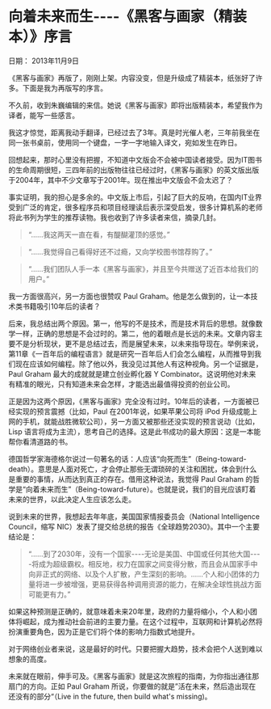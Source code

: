 # 向着未来而生----《黑客与画家（精装本）》序言

日期： 2013年11月9日

《黑客与画家》再版了，刚刚上架。内容没变，但是升级成了精装本，纸张好了许多。下面是我为再版写的序言。

不久前，收到朱巍编辑的来信。她说《黑客与画家》即将出版精装本，希望我作为译者，能写一些感言。

我这才惊觉，距离我动手翻译，已经过去了3年。真是时光催人老，三年前我坐在同一张书桌前，使用同一个键盘，一字一字地输入译文，宛如发生在昨日。

回想起来，那时心里没有把握，不知道中文版会不会被中国读者接受。因为IT图书的生命周期很短，三四年前的出版物往往已经过时，《黑客与画家》的英文版出版于2004年，其中不少文章写于2001年。现在推出中文版会不会太迟了？

事实证明，我的担心是多余的。中文版上市后，引起了巨大的反响，在国内IT业界受到广泛的肯定，很多程序员和项目经理读后表示深受启发，很多计算机系的老师将此书列为学生的推荐读物。我也收到了许多读者来信，摘录几封。

> “……我这两天一直在看，有醍醐灌顶的感觉。”

> “……我觉得自己看得好还不过瘾，又向学校图书馆荐购了。”

> “……我们团队人手一本《黑客与画家》，并且至今共赠送了近百本给我们的用户。”

我一方面很高兴，另一方面也很赞叹 Paul Graham。他是怎么做到的，让一本技术类书籍吸引10年后的读者？

后来，我总结出两个原因。第一，他写的不是技术，而是技术背后的思想。就像数学一样，正确的思想是不会过时的。第二，他的着眼点是长远的未来。文章内容主要不是分析现状，更不是总结过去，而是展望未来，以未来指导现在。举例来说，第11章《一百年后的编程语言》就是研究一百年后人们会怎么编程，从而推导到我们现在应该如何编程。除了他以外，我没见过其他人有这种视角。另一个证据是，Paul Graham 最大的成就就是建立创业孵化器 Y Combinator。这说明他对未来有精准的眼光，只有知道未来会怎样，才能选出最值得投资的创业公司。

正是因为这两个原因，《黑客与画家》完全没有过时。10年后的读者，一方面被已经实现的预言震撼（比如，Paul 在2001年说，如果苹果公司将 iPod 升级成能上网的手机，就能战胜微软公司），另一方面又被那些还没实现的预言说动（比如，Lisp 语言将成为主流），思考自己的选择。这是此书成功的最大原因：这是一本能帮你看清道路的书。

德国哲学家海德格尔说过一句著名的话：人应该“向死而生”（Being-toward-death）。意思是人面对死亡，才会停止那些无谓琐碎的关注和困扰，体会到什么是重要的事情，从而达到真正的存在。借用这种说法，我觉得 Paul Graham 的哲学是“向着未来而生”（Being-toward-future）。也就是说，我们的目光应该盯着未来的世界，以此决定人生应该怎么走。

说到未来的世界，我想起去年年底，美国国家情报委员会（National Intelligence Council，缩写 NIC）发表了提交给总统的报告《全球趋势2030》。其中一个主要结论是：

> “……到了2030年，没有一个国家----无论是美国、中国或任何其他大国----将成为超级霸权。相反地，权力在国家之间变得分散，而且会从国家手中向非正式的网络、以及个人扩散，产生深刻的影响。……个人和小团体的力量将进一步被增强，更易获得各种调用资源的能力，在解决全球性挑战方面可能更有力。”

如果这种预测是正确的，就意味着未来20年里，政府的力量将缩小，个人和小团体将崛起，成为推动社会前进的主要力量。在这个过程中，互联网和计算机必然将扮演重要角色，因为正是它们将个体的影响力指数式地提升。

对于网络创业者来说，这是最好的时代。只要把握大趋势，技术会把个人送到难以想象的高度。

未来就在眼前，伸手可及。《黑客与画家》就是这次旅程的指南，为你指出通往那扇门的方向。正如 Paul Graham 所说，你要做的就是”活在未来，然后造出现在还没有的部分“（Live in the future, then build what's missing)。

